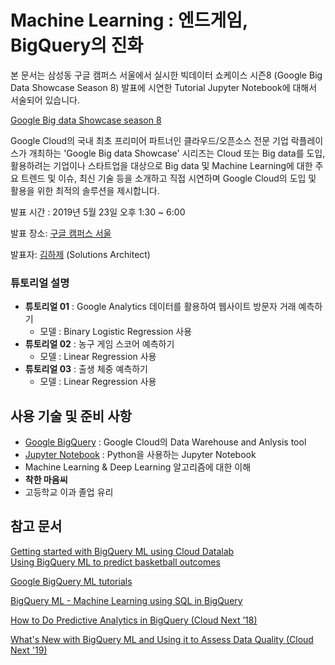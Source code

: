 # Machine Learning : 엔드게임, BigQuery의 진화

본 문서는 삼성동 구글 캠퍼스 서울에서 실시한 빅데이터 쇼케이스 시즌8 (Google Big Data Showcase Season 8) 발표에 시연한 Tutorial Jupyter Notebook에 대해서 서술되어 있습니다.

[Google Big data Showcase season 8](https://www.campus.co/seoul/ko/events/ag1zfmd3ZWItY2FtcHVzckgLEgpDYW1wdXNOYW1lIgRSb290DAsSCkNhbXB1c05hbWUiBXNlb3VsDAsSB0V2ZW50VjIiEmEyaDNhMDAwMDAwQTFCYkFBSww#events)

Google Cloud의 국내 최초 프리미어 파트너인 클라우드/오픈소스 전문 기업 락플레이스가 개최하는 'Google Big data Showcase' 시리즈는 Cloud 또는 Big data를 도입, 활용하려는 기업이나 스타트업을 대상으로 Big data 및 Machine Learning에 대한 주요 트렌드 및 이슈, 최신 기술 등을 소개하고 직접 시연하며 Google Cloud의 도입 및 활용을 위한 최적의 솔루션을 제시합니다.  

발표 시간 : 2019년 5월 23일 오후 1:30 ~ 6:00  

발표 장소: [구글 캠퍼스 서울](https://www.campus.co/seoul/ko/)

발표자: [김하제](haje@g.skku.edu) (Solutions Architect)



### 튜토리얼 설명

- **튜토리얼 01** : Google Analytics 데이터를 활용하여 웹사이트 방문자 거래 예측하기
  - 모델 : Binary Logistic Regression 사용
- **튜토리얼 02** : 농구 게임 스코어 예측하기
  - 모델 : Linear Regression 사용
- **튜토리얼 03** : 출생 체중 예측하기
  - 모델 : Linear Regression 사용



## 사용 기술 및 준비 사항

- [Google BigQuery](https://cloud.google.com/bigquery/) : Google Cloud의 Data Warehouse and Anlysis tool
- [Jupyter Notebook](https://jupyter.org) : Python을 사용하는 Jupyter Notebook
- Machine Learning & Deep Learning 알고리즘에 대한 이해
- **착한 마음씨**
- 고등학교 이과 졸업 유리



## 참고 문서
[Getting started with BigQuery ML using Cloud Datalab](https://cloud.google.com/bigquery-ml/docs/bigqueryml-notebook-start)  
[Using BigQuery ML to predict basketball outcomes](https://cloud.google.com/bigquery-ml/docs/bigqueryml-ncaa)

[Google BigQuery ML tutorials](https://cloud.google.com/bigquery-ml/docs/tutorials)

[BigQuery ML - Machine Learning using SQL in BigQuery](https://www.youtube.com/watch?v=BanOYQVl30I)

[How to Do Predictive Analytics in BigQuery (Cloud Next ’18)](https://www.youtube.com/watch?v=Ml2aCTn7kFY)

[What's New with BigQuery ML and Using it to Assess Data Quality (Cloud Next '19)](https://www.youtube.com/watch?v=DnlG4frLKmw)